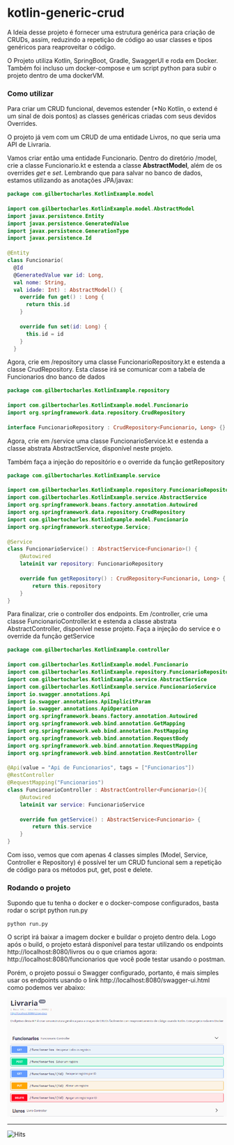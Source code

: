 # kotlin-generic-crud

A Ideia desse projeto é fornecer uma estrutura genérica para criação de CRUDs, assim, reduzindo a repetição de código ao usar classes e tipos genéricos para reaproveitar o código.

O Projeto utiliza Kotlin, SpringBoot, Gradle, SwaggerUI e roda em Docker.
Também foi incluso um docker-compose e um script python para subir o projeto dentro de uma dockerVM.

### Como utilizar

Para criar um CRUD funcional, devemos estender (*No Kotlin, o extend é um sinal de dois pontos) as classes genéricas criadas com seus devidos Overrides.

O projeto já vem com um CRUD de uma entidade Livros, no que seria uma API de Livraria.

Vamos criar então uma entidade Funcionario. Dentro do diretório /model, crie a classe Funcionario.kt e estenda a classe **AbstractModel**, além de os overrides *get* e *set*.
Lembrando que para salvar no banco de dados, estamos utilizando as anotações JPA/javax:

```kotlin
package com.gilbertocharles.KotlinExample.model

import com.gilbertocharles.KotlinExample.model.AbstractModel
import javax.persistence.Entity
import javax.persistence.GeneratedValue
import javax.persistence.GenerationType
import javax.persistence.Id

@Entity
class Funcionario(
  @Id 
  @GeneratedValue var id: Long,
  val nome: String,
  val idade: Int) : AbstractModel() {
    override fun get() : Long {
      return this.id
    }

    override fun set(id: Long) {
      this.id = id
    } 
  }
```



Agora, crie em /repository uma classe FuncionarioRepository.kt e estenda a classe CrudRepository.
Esta classe irá se comunicar com a tabela de Funcionarios dno banco de dados

```kotlin
package com.gilbertocharles.KotlinExample.repository

import com.gilbertocharles.KotlinExample.model.Funcionario
import org.springframework.data.repository.CrudRepository

interface FuncionarioRepository : CrudRepository<Funcionario, Long> {}
```



Agora, crie em /service uma classe FuncionarioService.kt e estenda a classe abstrata AbstractService, disponível neste projeto.

Também faça a injeção do repositório e o override da função getRepository


```kotlin
package com.gilbertocharles.KotlinExample.service

import com.gilbertocharles.KotlinExample.repository.FuncionarioRepository
import com.gilbertocharles.KotlinExample.service.AbstractService
import org.springframework.beans.factory.annotation.Autowired
import org.springframework.data.repository.CrudRepository
import com.gilbertocharles.KotlinExample.model.Funcionario
import org.springframework.stereotype.Service;

@Service
class FuncionarioService() : AbstractService<Funcionario>() {
    @Autowired
    lateinit var repository: FuncionarioRepository

    override fun getRepository() : CrudRepository<Funcionario, Long> {
        return this.repository
    }
}
```





Para finalizar, crie o controller dos endpoints. Em /controller, crie uma classe FuncionarioController.kt e estenda a classe abstrata AbstractController, disponível nesse projeto. Faça a injeção do service e o override da função getService



```kotlin
package com.gilbertocharles.KotlinExample.controller

import com.gilbertocharles.KotlinExample.model.Funcionario
import com.gilbertocharles.KotlinExample.repository.FuncionarioRepository
import com.gilbertocharles.KotlinExample.service.AbstractService
import com.gilbertocharles.KotlinExample.service.FuncionarioService
import io.swagger.annotations.Api
import io.swagger.annotations.ApiImplicitParam
import io.swagger.annotations.ApiOperation
import org.springframework.beans.factory.annotation.Autowired
import org.springframework.web.bind.annotation.GetMapping
import org.springframework.web.bind.annotation.PostMapping
import org.springframework.web.bind.annotation.RequestBody
import org.springframework.web.bind.annotation.RequestMapping
import org.springframework.web.bind.annotation.RestController

@Api(value = "Api de Funcionarios", tags = ["Funcionarios"])
@RestController
@RequestMapping("Funcionarios")
class FuncionarioController : AbstractController<Funcionario>(){
    @Autowired
    lateinit var service: FuncionarioService

    override fun getService() : AbstractService<Funcionario> {
        return this.service
    }
}
```



Com isso, vemos que com apenas 4 classes simples (Model, Service, Controller e Repository) é possível ter um CRUD funcional sem a repetição de código para os métodos put, get, post e delete.




### Rodando o projeto

Supondo que tu tenha o docker e o docker-compose configurados, basta rodar o script python run.py


```shell
python run.py
```

O script irá baixar a imagem docker e buildar o projeto dentro dela. Logo após o build, o projeto estará disponível para testar utilizando os endpoints http://localhost:8080/livros ou o que criamos agora: http://localhost:8080/funcionarios
que você pode testar usando o postman.

Porém, o projeto possui o Swagger configurado, portanto, é mais simples usar os endpoints usando o link http://localhost:8080/swagger-ui.html como podemos ver abaixo:

![swagger](swagger.png)


---


![Hits](https://hits.seeyoufarm.com/api/count/incr/badge.svg?url=https%3A%2F%2Fgithub.com%2Fgjbae1212%2Fhit-counter&count_bg=%23BDD1AE&title_bg=%23555555&icon=twoo.svg&icon_color=%23E7E7E7&title=Visitantes&edge_flat=false)
